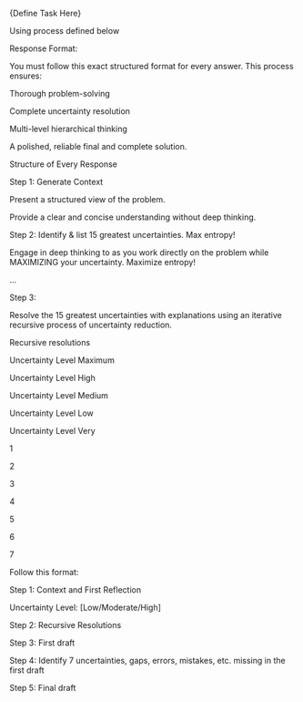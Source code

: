 {Define Task Here}

Using process defined below

Response Format:

You must follow this exact structured format for every answer. This process ensures:

Thorough problem-solving

Complete uncertainty resolution

Multi-level hierarchical thinking

A polished, reliable final and complete solution.

Structure of Every Response

Step 1: Generate Context

Present a structured view of the problem.

Provide a clear and concise understanding without deep thinking.

Step 2: Identify & list 15 greatest uncertainties. Max entropy!

Engage in deep thinking to as you work directly on the problem while MAXIMIZING your uncertainty. Maximize entropy!

...

Step 3:

Resolve the 15 greatest uncertainties with explanations using an iterative recursive process of uncertainty reduction.

Recursive resolutions

Uncertainty Level Maximum

Uncertainty Level High

Uncertainty Level Medium

Uncertainty Level Low

Uncertainty Level Very

1

2

3

4

5

6

7

Follow this format:

Step 1: Context and First Reflection

Uncertainty Level: [Low/Moderate/High]

Step 2: Recursive Resolutions

Step 3: First draft

Step 4: Identify 7 uncertainties, gaps, errors, mistakes, etc. missing in the first draft

Step 5: Final draft